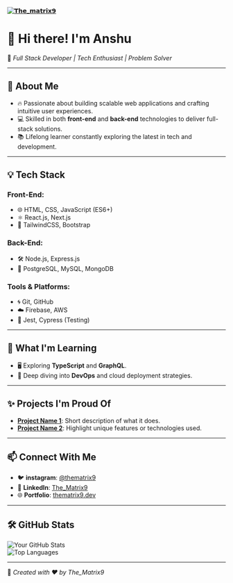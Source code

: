   [![𝗧𝗵𝗲_𝗺𝗮𝘁𝗿𝗶𝘅𝟵](https://github-stats-alpha.vercel.app/api?username=the-matrix9 "𝗧𝗵𝗲_𝗺𝗮𝘁𝗿𝗶𝘅𝟵")](https://github-stats-alpha.vercel.app/api?username=the-matrix9 "𝗧𝗵𝗲_𝗺𝗮𝘁𝗿𝗶𝘅𝟵")


  # 👋 Hi there! I'm **Anshu**

🌟 _Full Stack Developer | Tech Enthusiast | Problem Solver_

---

## 🚀 About Me
- 🔥 Passionate about building scalable web applications and crafting intuitive user experiences.  
- 💻 Skilled in both **front-end** and **back-end** technologies to deliver full-stack solutions.  
- 📚 Lifelong learner constantly exploring the latest in tech and development.

---

## 💡 Tech Stack
### Front-End:
- 🌐 HTML, CSS, JavaScript (ES6+)
- ⚛️ React.js, Next.js
- 🎨 TailwindCSS, Bootstrap

### Back-End:
- 🛠️ Node.js, Express.js  
- 🐘 PostgreSQL, MySQL, MongoDB  

### Tools & Platforms:
- 🌀 Git, GitHub  
- ☁️ Firebase, AWS  
- 🧪 Jest, Cypress (Testing)

---

## 🌱 What I'm Learning
- 🖥️ Exploring **TypeScript** and **GraphQL**.  
- 🌌 Deep diving into **DevOps** and cloud deployment strategies.  

---

## ✨ Projects I'm Proud Of
- **[Project Name 1](#)**: Short description of what it does.  
- **[Project Name 2](#)**: Highlight unique features or technologies used.  

---

## 📫 Connect With Me
- 🐦 **instagram**: [@thematrix9](www.instagram.com/anshopi__/)  
- 💼 **LinkedIn**: [The_Matrix9](@anshopi__)  
- 🌐 **Portfolio**: [thematrix9.dev](https://legendary-swan-7ca626.netlify.app/)

---

## 🛠️ GitHub Stats
![Your GitHub Stats](https://github-readme-stats.vercel.app/api?username=the-matrix9&show_icons=true&theme=radical)  
![Top Languages](https://github-readme-stats.vercel.app/api/top-langs/?username=the-matrix9&layout=compact&theme=radical)

---

🌟 _Created with ❤️ by The_Matrix9_


